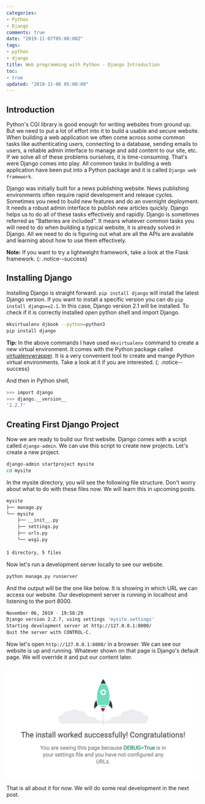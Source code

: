 ```yaml
---
categories:
- Python
- Django
comments: true
date: "2019-11-07T05:00:00Z"
tags:
- python
- django
title: Web programming with Python - Django Introduction
toc:
- true
updated: "2018-11-06 05:00:00"
---
```

## Introduction
Python's CGI library is good enough for writing websites from ground up. But we need to put a lot of effort into it 
to build a usable and secure website. When building a web application we often come across some common tasks like
authenticating users, connecting to a database, sending emails to users, a reliable admin interface to manage and add 
content to our site, etc. If we solve all of these problems ourselves, it is time-consuming. That's were Django comes 
into play. All common tasks in building a web application have been put into a Python package and it is called 
`Django web framework`.

Django was initially built for a news publishing website. News publishing environments often require rapid
development and release cycles. Sometimes you need to build new features and do an overnight deployment. It needs a 
robust admin interface to publish new articles quickly. Django helps us to do all of these tasks effectively and
rapidly. Django is sometimes referred as "Batteries are included". It means whatever common tasks you will need to do 
when building a typical website, it is already solved in Django. All we need to do is figuring out what are all the
APIs are available and learning about how to use them effectively.

**Note:** If you want to try a lightweight framework, take a look at the Flask framework.
{: .notice--success}

## Installing Django
Installing Django is straight forward. `pip install django` will install the latest Django version. If you want to install 
a specific version you can do `pip install django==2.1`. In this case, Django version 2.1 will be installed. To check if 
it is correctly installed open python shell and import Django.

```bash
mkvirtualenv djbook --python=python3
pip install django
```
**Tip:** In the above commands I have used `mkvirtualenv` command to create a new virtual environment. It comes with the Python 
package called [virtualenvwrapper](https://virtualenvwrapper.readthedocs.io/en/latest/). It is a very convenient tool to create 
and mange Python virtual environments. Take a look at it if you are interested.
{: .notice--success}

And then in Python shell,
```bash
>>> import django
>>> django.__version__
'2.2.7'
```

## Creating First Django Project
Now we are ready to build our first website. Django comes with a script called `django-admin`. We can use this
script to create new projects. Let's create a new project.

```bash
django-admin startproject mysite
cd mysite
```

In the mysite directory, you will see the following file structure. Don't worry about what to do with these files now.
We will learn this in upcoming posts.
```bash
mysite
├── manage.py
└── mysite
    ├── __init__.py
    ├── settings.py
    ├── urls.py
    └── wsgi.py

1 directory, 5 files
```
Now let's run a development server locally to see our website.
```zsh
python manage.py runserver
```
And the output will be the one like below. It is showing in which URL we can access our website. Our development server
is running in localhost and listening to the port 8000.
```bash
November 06, 2019 - 19:58:29
Django version 2.2.7, using settings 'mysite.settings'
Starting development server at http://127.0.0.1:8000/
Quit the server with CONTROL-C.
```
Now let's open `http://127.0.0.1:8000/` in a browser. We can see our website is up and running. Whatever shown on that
page is Django's default page. We will override it and put our content later.

![Django Up and Running](/assets/images/django/django_running.png)

That is all about it for now. We will do some real development in the next post.